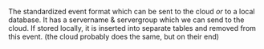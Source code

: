 The standardized event format which can be sent to the cloud _or_ to a local database.
It has a servername & servergroup which we can send to the cloud.
If stored locally, it is inserted into separate tables and removed from this event. (the cloud probably does the same, but on their end)
